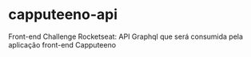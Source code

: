 # capputeeno-api
Front-end Challenge Rocketseat: API Graphql que será consumida pela aplicação front-end Capputeeno
